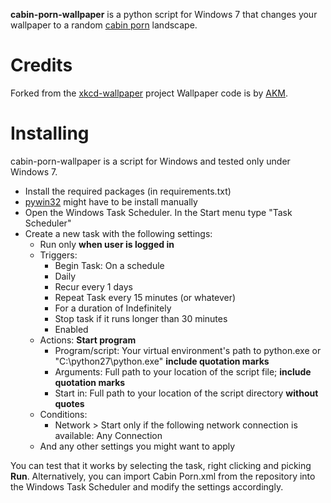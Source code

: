 **cabin-porn-wallpaper** is a python script for Windows 7 that changes your wallpaper to a random [cabin porn](http://cabinporn.com/) landscape.

Credits
=======
Forked from the [xkcd-wallpaper](https://github.com/abody/xkcd-wallpaper) project
Wallpaper code is by [ AKM](http://gabbpuy.blogspot.gr/2007/02/set-windows-wallpaper-from-python.html).

Installing
==========
cabin-porn-wallpaper is a script for Windows and tested only under Windows 7.

 * Install the required packages (in requirements.txt)
 * [pywin32](http://sourceforge.net/projects/pywin32/) might have to be install manually
 * Open the Windows Task Scheduler. In the Start menu type "Task Scheduler"
 * Create a new task with the following settings:
   * Run only **when user is logged in**
   * Triggers: 
        * Begin Task: On a schedule
        * Daily
        * Recur every 1 days
        * Repeat Task every 15 minutes (or whatever)
        * For a duration of Indefinitely
        * Stop task if it runs longer than 30 minutes
        * Enabled
   * Actions: **Start program**
        * Program/script: Your virtual environment's path to python.exe or "C:\python27\python.exe" **include quotation marks**
        * Arguments: Full path to your location of the script file; **include quotation marks**
        * Start in: Full path to your location of the script directory **without quotes**
    * Conditions:
        * Network > Start only if the following network connection is available: Any Connection
    * And any other settings you might want to apply

You can test that it works by selecting the task, right clicking and picking **Run**. Alternatively, you can import Cabin Porn.xml from the repository into the Windows Task Scheduler and modify the settings accordingly.
